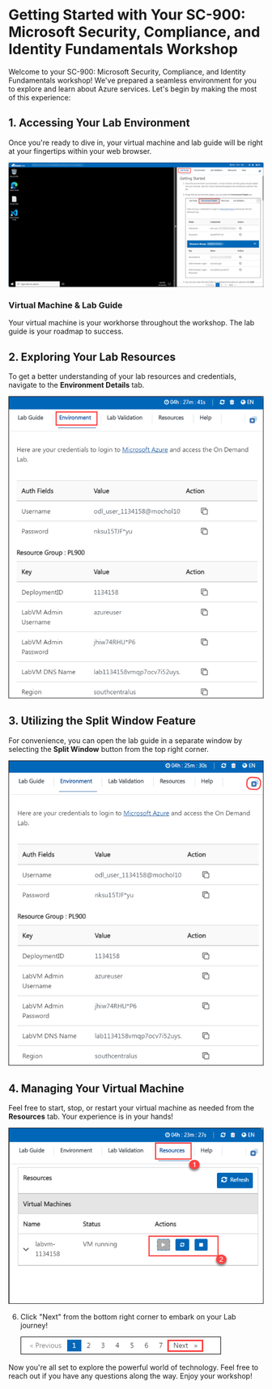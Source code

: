 # **Getting Started with Your SC-900: Microsoft Security, Compliance, and Identity Fundamentals Workshop**
 
Welcome to your SC-900: Microsoft Security, Compliance, and Identity Fundamentals workshop! We've prepared a seamless environment for you to explore and learn about Azure services. Let's begin by making the most of this experience:
 
## **1. Accessing Your Lab Environment**
 
Once you're ready to dive in, your virtual machine and lab guide will be right at your fingertips within your web browser.
 
![Access Your VM and Lab Guide](./media/labguide.png)

### **Virtual Machine & Lab Guide**
 
Your virtual machine is your workhorse throughout the workshop. The lab guide is your roadmap to success.
 
## **2. Exploring Your Lab Resources**
 
To get a better understanding of your lab resources and credentials, navigate to the **Environment Details** tab.
 
![Explore Lab Resources](./media/env.png)
 
## **3. Utilizing the Split Window Feature**
 
For convenience, you can open the lab guide in a separate window by selecting the **Split Window** button from the top right corner.
 
![Use the Split Window Feature](./media/spl.png)
 
## **4. Managing Your Virtual Machine**
 
Feel free to start, stop, or restart your virtual machine as needed from the **Resources** tab. Your experience is in your hands!
 
![Manage Your Virtual Machine](./media/res.png)
 

6. Click "Next" from the bottom right corner to embark on your Lab journey!
 
     ![Start Your Azure Journey](./media/num.png)
 
Now you're all set to explore the powerful world of technology. Feel free to reach out if you have any questions along the way. Enjoy your workshop!
